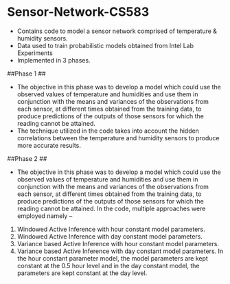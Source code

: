 # Sensor-Network-CS583

* Contains code to model a sensor network comprised of temperature & humidity sensors.
* Data used to train probabilistic models obtained from Intel Lab Experiments
* Implemented in 3 phases.

##Phase 1 ##
* The objective in this phase was to develop a model which could use the observed values of temperature and humidities and use them in conjunction with the means and variances of the observations from each sensor, at different times obtained from the training data, to produce predictions of the outputs of those sensors for which the reading cannot be attained.
* The technique utilized in the code takes into account the hidden correlations between the temperature and humidity sensors to produce more accurate results.

##Phase 2 ##
* The objective in this phase was to develop a model which could use the observed values of temperature and
humidities and use them in conjunction with the means and variances of the observations from each sensor, at
different times obtained from the training data, to produce predictions of the outputs of those sensors for which the
reading cannot be attained.
In the code, multiple approaches were employed namely –
1. Windowed Active Inference with hour constant model parameters.
2. Windowed Active Inference with day constant model parameters.
3. Variance based Active Inference with hour constant model parameters.
4. Variance based Active Inference with day constant model parameters.
In the hour constant parameter model, the model parameters are kept constant at the 0.5 hour level and in the day
constant model, the parameters are kept constant at the day level.
